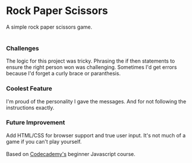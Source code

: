 <h1>Rock Paper Scissors</h1>
A simple rock paper scissors game.
<br>
<br>
<h3>Challenges</h3>
The logic for this project was tricky. Phrasing the if then statements to ensure the right person won was challenging. Sometimes I'd get errors because I'd forget a curly brace or paranthesis.
<br>
<h3>Coolest Feature</h3>
I'm proud of the personality I gave the messages. And for not following the instructions exactly.
<br>
<h3>Future Improvement</h3>
Add HTML/CSS for browser support and true user input. It's not much of a game if you can't play yourself.
<br>
<br>
Based on <a href="https://www.codecademy.com/learn/introduction-to-javascript">Codecademy's</a> beginner Javascript course.
